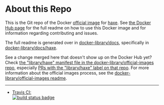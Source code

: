 # About this Repo

This is the Git repo of the Docker [official image](https://docs.docker.com/docker-hub/official_repos/) for [haxe](https://registry.hub.docker.com/_/haxe/). See [the Docker Hub page](https://registry.hub.docker.com/_/haxe/) for the full readme on how to use this Docker image and for information regarding contributing and issues.

The full readme is generated over in [docker-library/docs](https://github.com/docker-library/docs), specifically in [docker-library/docs/haxe](https://github.com/docker-library/docs/tree/master/haxe).

See a change merged here that doesn't show up on the Docker Hub yet? Check [the "library/haxe" manifest file in the docker-library/official-images repo](https://github.com/docker-library/official-images/blob/master/library/haxe), especially [PRs with the "library/haxe" label on that repo](https://github.com/docker-library/official-images/labels/library%2Fhaxe). For more information about the official images process, see the [docker-library/official-images readme](https://github.com/docker-library/official-images/blob/master/README.md).

---

-	[Travis CI:  
	![build status badge](https://img.shields.io/travis/HaxeFoundation/docker-library-haxe/master.svg)](https://travis-ci.org/HaxeFoundation/docker-library-haxe/branches)

<!-- THIS FILE IS GENERATED BY https://github.com/docker-library/docs/blob/master/generate-repo-stub-readme.sh -->
